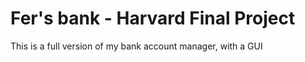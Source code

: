 # Fer's bank - Harvard Final Project
 This is a full version of my bank account manager, with a GUI
